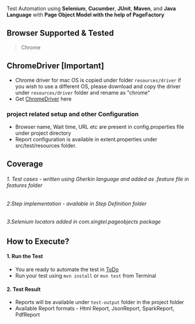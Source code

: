 
Test Automation using **Selenium**, **Cucumber**, **JUnit**, **Maven**, and **Java Language** with **Page Object Model with the help of PageFactory**

## Browser Supported & Tested
 > Chrome

## ChromeDriver [Important]
* Chrome driver for mac OS is copied under folder `resources/driver`
  if you wish to use a different OS, please download and copy the driver under `resources/driver` folder
  and rename as "chrome"
* Get [ChromeDriver](https://sites.google.com/chromium.org/driver/) here

### project related setup and other Configuration
* Browser name, Wait time, URL etc are present in config.properties file under project directory
* Report configuration is available in extent.properties under src/test/resources folder.

## Coverage
###### 1. Test cases  - written using Gherkin language and added as .feature file in features folder
###### 2.Step implementation - available in Step Definition folder
###### 3.Selenium locators added in com.singtel.pageobjects package

## How to Execute?

#### 1. Run the Test
* You are ready to automate the test in [ToDo](https://todomvc.com/examples/vue)
* Run your test using `mvn install` or `mvn test` from Terminal

#### 2. Test Result
* Reports will be available under `test-output` folder in the project folder
* Available Report formats - Html Report, JsonReport, SparkReport, PdfReport

